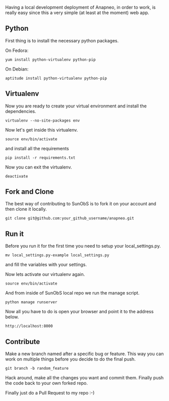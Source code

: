 Having a local development deployment of Anapneo, in order to work, is really easy since this a very simple (at least at the moment) web app.

## Python

First thing is to install the necessary python packages.

On Fedora:

`yum install python-virtualenv python-pip`

On Debian:

`aptitude install python-virtualenv python-pip`

## Virtualenv

Now you are ready to create your virtual environment and install the dependencies.

`virtualenv --no-site-packages env`

Now let's get inside this virtualenv.

`source env/bin/activate`

and install all the requirements

`pip install -r requirements.txt`

Now you can exit the virtualenv.

`deactivate`

## Fork and Clone

The best way of contributing to SunObS is to fork it on your account and then clone it locally.

`git clone git@github.com:your_github_username/anapneo.git`

## Run it

Before you run it for the first time you need to setup your local_settings.py.

`mv local_settings.py-example local_settings.py`

and fill the variables with your settings.

Now lets activate our virtualenv again.

`source env/bin/activate`

And from inside of SunObS local repo we run the manage script.

`python manage runserver`

Now all you have to do is open your browser and point it to the address below.

`http://localhost:8000`

## Contribute

Make a new branch named after a specific bug or feature. This way you can work on multiple things before you decide to do the final push.

`git branch -b random_feature`

Hack around, make all the changes you want and commit them. Finally push the code back to your own forked repo.

Finally just do a Pull Request to my repo :-)


